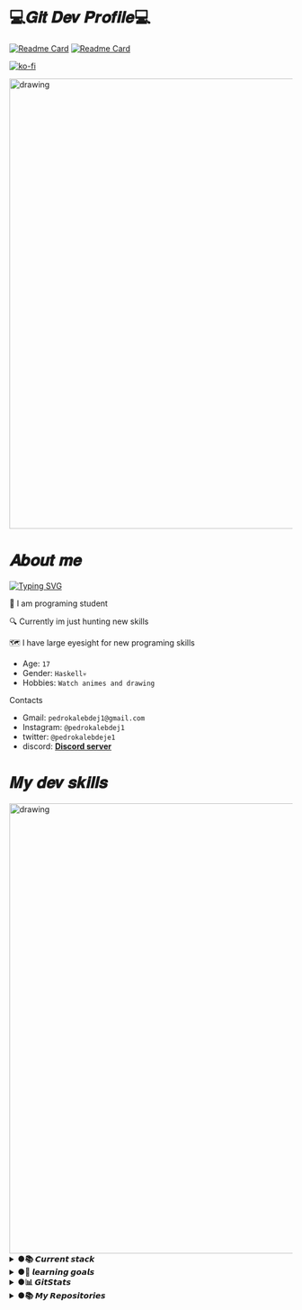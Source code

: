 # 💻𝑮𝒊𝒕 𝑫𝒆𝒗 𝑷𝒓𝒐𝒇𝒊𝒍𝒆💻  


[![Readme Card](https://img.shields.io/twitter/url?label=PedroKalebDeJe1&style=social&url=https%3A%2F%2Ftwitter.com%2FPedroKalebDeJe1)](https://github.com/LyeZinho/lyezinha)
[![Readme Card](https://img.shields.io/github/followers/LyeZinho?label=LyeZinho&style=social)](https://github.com/LyeZinho/lyezinha)

[![ko-fi](https://ko-fi.com/img/githubbutton_sm.svg)](https://ko-fi.com/U7U77O1P6)



<img src="https://github.com/LyeZinho/LyeZinho/blob/main/kobayashi-san-chi-no-maid-dragon-anime.gif" alt="drawing" width="800"/>

# 𝑨𝒃𝒐𝒖𝒕 𝒎𝒆

[![Typing SVG](https://readme-typing-svg.herokuapp.com?color=%235D16B8&size=30&lines=Hi+my+name+is+Pedro;i+am+junior+developer;and+programing+student)](https://git.io/typing-svg)

 📜 I am programing student 
 
 🔍 Currently im just hunting new skills
 
 🗺 I have large eyesight for new programing skills
 
 
- Age: `17`
- Gender: `Haskell💀`
- Hobbies: `Watch animes and drawing `

Contacts

- Gmail: `pedrokalebdej1@gmail.com`
- Instagram: `@pedrokalebdej1`
- twitter: `@pedrokalebdeje1`
- discord: **[Discord server](https://discord.gg/DGMhe93Gtc)**


  


# 𝑴𝒚 𝒅𝒆𝒗 𝒔𝒌𝒊𝒍𝒍𝒔
<img src="https://github.com/cat-milk/Anime-Girls-Holding-Programming-Books/blob/master/Javascript/Doma_Umaru_Java_Script_The_Good_Parts.png" alt="drawing" width="800"/>

<details><summary><b> ●📚 𝘾𝙪𝙧𝙧𝙚𝙣𝙩 𝙨𝙩𝙖𝙘𝙠 </b></summary>
<p>
 
[![Readme Card](https://img.shields.io/badge/C%23-239120?style=for-the-badge&logo=c-sharp&logoColor=white)](https://github.com/LyeZinho)
[![Readme Card](https://img.shields.io/badge/Python-3776AB?style=for-the-badge&logo=python&logoColor=white)](https://github.com/LyeZinho)
[![Readme Card](https://img.shields.io/badge/HTML5-E34F26?style=for-the-badge&logo=html5&logoColor=white)](https://github.com/LyeZinho)
[![Readme Card](https://img.shields.io/badge/CSS3-1572B6?style=for-the-badge&logo=css3&logoColor=white)](https://github.com/LyeZinho)
[![Readme Card](https://img.shields.io/badge/.NET-5C2D91?style=for-the-badge&logo=.net&logoColor=white)](https://github.com/LyeZinho)
[![Readme Card](https://img.shields.io/badge/JavaScript-F7DF1E?style=for-the-badge&logo=javascript&logoColor=black)](https://github.com/LyeZinho)
[![Readme Card](https://img.shields.io/badge/Node.js-43853D?style=for-the-badge&logo=node.js&logoColor=white)](https://github.com/LyeZinho)
[![Readme Card](https://img.shields.io/badge/C-00599C?style=for-the-badge&logo=c&logoColor=white)](https://github.com/LyeZinho)
[![Readme Card](https://img.shields.io/badge/Express.js-404D59?style=for-the-badge)](https://github.com/LyeZinho)
[![Readme Card](https://img.shields.io/badge/Bootstrap-563D7C?style=for-the-badge&logo=bootstrap&logoColor=white)](https://github.com/LyeZinho)
[![Readme Card](https://img.shields.io/badge/SQLite-07405E?style=for-the-badge&logo=sqlite&logoColor=white)](https://github.com/LyeZinho)
[![Readme Card](https://img.shields.io/badge/Heroku-430098?style=for-the-badge&logo=heroku&logoColor=white)](https://github.com/LyeZinho)
[![Readme Card](https://img.shields.io/badge/Ruby-CC342D?style=for-the-badge&logo=ruby&logoColor=white)](https://github.com/LyeZinho)
[![Readme Card](https://img.shields.io/badge/C%2B%2B-00599C?style=for-the-badge&logo=c%2B%2B&logoColor=white)](https://github.com/LyeZinho)
[![Readme Card](https://img.shields.io/badge/GitHub-100000?style=for-the-badge&logo=github&logoColor=white)](https://github.com/LyeZinho)


𝙈𝙮 𝙢𝙤𝙨𝙩 𝙪𝙨𝙚𝙙 𝙛𝙧𝙖𝙢𝙚𝙬𝙤𝙧𝙠𝙨

| javaScript |   c#   |   VB   |  Python  | HTML  |
| ---------- | ------ | ------ | -------- | ----- |
| Express    |  .NET  |  .NET  |  Flask   | Boostrap |
|            |        |        |  NumPy   |       |
  
 
</p>
</details>
 
 
 
<details><summary> <b> ●📝 𝙡𝙚𝙖𝙧𝙣𝙞𝙣𝙜 𝙜𝙤𝙖𝙡𝙨 </b></summary>
<p>
  
 <img src="https://github.com/leopiccionia/programmicons/blob/master/src/reactjs.svg" alt="react" width="50" height="60"> <img src="https://github.com/get-icon/geticon/blob/master/icons/mysql.svg" alt="mysql" width="50" height="60"> <img src="https://github.com/get-icon/geticon/blob/master/icons/mongodb-icon.svg" alt="mongodb" width="50" height="60"> <img src="https://github.com/get-icon/geticon/blob/master/icons/nextjs-icon.svg" alt="next" width="50" height="60"> <img src="https://edent.github.io/SuperTinyIcons/images/svg/ruby.svg" alt="ruby" width="50" height="60"> <img src="https://edent.github.io/SuperTinyIcons/images/svg/rust.svg" alt="rusty" width="50" height="60"> <img src="https://edent.github.io/SuperTinyIcons/images/svg/java.svg" alt="java" width="50" height="60">
</p>
  
</details>

<details><summary> <b> ●📊 𝙂𝙞𝙩𝙎𝙩𝙖𝙩𝙨 </b></summary>
<p>

![This is an image](https://github-readme-stats.vercel.app/api/top-langs/?username=LyeZinho&theme=outrun)
<img src="https://github.com/LyeZinho/LyeZinho/blob/main/kobayashi-drinking.gif" alt="drawing" width="200"/>

![This is an image](https://github-readme-stats.vercel.app/api?username=LyeZinho&theme=outrun&show_icons=true)

<img src="https://activity-graph.herokuapp.com/graph?username=LyeZinho&theme=react-dark" alt="drawing" width="800"/>

</p>
</details>
  



<details><summary> <b> ●📚 𝙈𝙮 𝙍𝙚𝙥𝙤𝙨𝙞𝙩𝙤𝙧𝙞𝙚𝙨 </b></summary>
<p>



[![Readme Card](https://github-readme-stats.vercel.app/api/pin/?username=LyeZinho&repo=lyezinha&theme=outrun)](https://github.com/LyeZinho/lyezinha)
[![Readme Card](https://github-readme-stats.vercel.app/api/pin/?username=LyeZinho&repo=Banky&theme=outrun)](https://github.com/LyeZinho/Banky)

[![Readme Card](https://github-readme-stats.vercel.app/api/pin/?username=LyeZinho&repo=Simple-Modular-Discord-Bot.JS&theme=outrun)](https://github.com/LyeZinho/Simple-Modular-Discord-Bot.JS)
[![Readme Card](https://github-readme-stats.vercel.app/api/pin/?username=MMDDKK6500&repo=SharpJolt&theme=outrun)](https://github.com/MMDDKK6500/SharpJolt)

</p>
</details>


